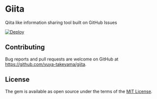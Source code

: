 # Giita

Qiita like information sharing tool built on GitHub Issues

[![Deploy](https://www.herokucdn.com/deploy/button.png)](https://heroku.com/deploy)

## Contributing

Bug reports and pull requests are welcome on GitHub at https://github.com/yuya-takeyama/giita.


## License

The gem is available as open source under the terms of the [MIT License](http://opensource.org/licenses/MIT).
